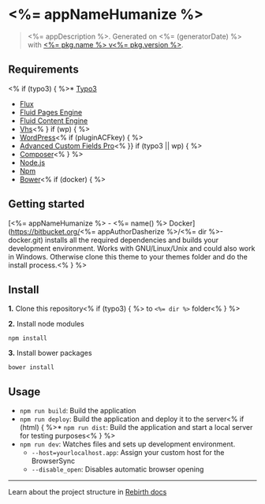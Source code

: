 # <%= appNameHumanize %>

> <%= appDescription %>. Generated on <%= (generatorDate) %> with [<%= pkg.name %> v<%= pkg.version %>](<%= (generatorRepository) %>).

## Requirements

<% if (typo3) { %>* [Typo3](http://typo3.org)
* [Flux](http://typo3.org/extensions/repository/view/flux)
* [Fluid Pages Engine](http://typo3.org/extensions/repository/view/fluidpages)
* [Fluid Content Engine](http://typo3.org/extensions/repository/view/fluidcontent)
* [Vhs](http://typo3.org/extensions/repository/view/vhs)<% } if (wp) { %> 
* [WordPress](https://wordpress.org/)<% if (pluginACFkey) { %>
* [Advanced Custom Fields Pro](http://www.advancedcustomfields.com/pro/)<% }} if (typo3 || wp) { %>
* [Composer](https://getcomposer.org/)<% } %>
* [Node.js](http://nodejs.org/)
* [Npm](https://www.npmjs.org/)
* [Bower](http://bower.io/)<% if (docker) { %>

## Getting started

[<%= appNameHumanize %> - <%= name() %> Docker](https://bitbucket.org/<%= appAuthorDasherize %>/<%= dir %>-docker.git) installs all the required dependencies and builds your development environment. Works with GNU/Linux/Unix and could also work in Windows. Otherwise clone this theme to your themes folder and do the install process.<% } %>

## Install

**1.** Clone this repository<% if (typo3) { %> to `<%= dir %>` folder<% } %>

**2.** Install node modules
  
    npm install

**3.** Install bower packages
  
    bower install

## Usage

* `npm run build`: Build the application
* `npm run deploy`: Build the application and deploy it to the server<% if (html) { %>* `npm run dist`: Build the application and start a local server for testing purposes<% } %>
* `npm run dev`: Watches files and sets up development environment.
    * `--host=yourlocalhost.app`: Assign your custom host for the BrowserSync
    * `--disable_open`: Disables automatic browser opening

---

Learn about the project structure in [Rebirth docs](https://github.com/joonasy/generator-rebirth/tree/master/docs)
